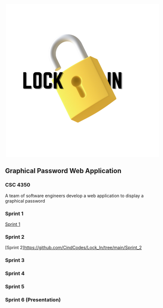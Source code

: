 <p align="center">
  <img width="500" height="500" src="https://github.com/CindCodes/Lock_In/blob/main/Logo/Light%20Lock.png">
</p>


## Graphical Password Web Application

### CSC 4350

A team of software engineers develop a web application to display a graphical password


### Sprint 1
[Sprint 1](https://github.com/CindCodes/Lock_In/tree/main/Sprint_1)

### Sprint 2
[Sprint 2]https://github.com/CindCodes/Lock_In/tree/main/Sprint_2

### Sprint 3

### Sprint 4

### Sprint 5

### Sprint 6 (Presentation)
